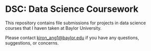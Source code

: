 # DSC: Data Science Coursework

This repository contains file submissions for projects in data science courses that I haven taken at Baylor University.

Please contact kiron_ang1@baylor.edu if you have any questions, suggestions, or concerns.